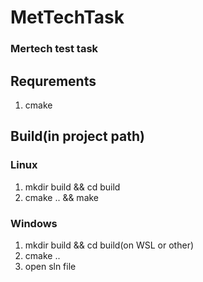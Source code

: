 # MetTechTask
### Mertech test task

## Requrements
1) cmake
## Build(in project path)
### Linux
1) mkdir build && cd build
2) cmake .. && make
### Windows
1) mkdir build && cd build(on WSL or other)
2) cmake ..
3) open sln file
